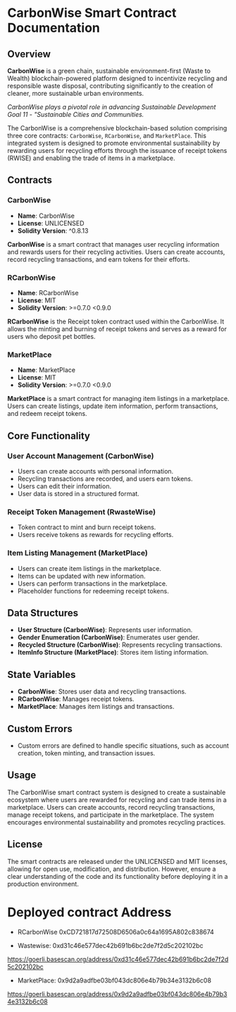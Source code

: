 # CarbonWise Smart Contract Documentation

## Overview

**CarbonWise** is a green chain, sustainable environment-first (Waste to Wealth) blockchain-powered platform designed to incentivize recycling and responsible waste disposal, contributing significantly to the creation of cleaner, more sustainable urban environments.

_CarbonWise plays a pivotal role in advancing Sustainable Development Goal 11 - "Sustainable Cities and Communities._

The CarbonWise is a comprehensive blockchain-based solution comprising three core contracts: `CarbonWise`, `RCarbonWise`, and `MarketPlace`. This integrated system is designed to promote environmental sustainability by rewarding users for recycling efforts through the issuance of receipt tokens (RWISE) and enabling the trade of items in a marketplace.

## Contracts

### CarbonWise

- **Name**: CarbonWise
- **License**: UNLICENSED
- **Solidity Version**: ^0.8.13

**CarbonWise** is a smart contract that manages user recycling information and rewards users for their recycling activities. Users can create accounts, record recycling transactions, and earn tokens for their efforts.

### RCarbonWise

- **Name**: RCarbonWise
- **License**: MIT
- **Solidity Version**: >=0.7.0 <0.9.0

**RCarbonWise** is the Receipt token contract used within the CarbonWise. It allows the minting and burning of receipt tokens and serves as a reward for users who deposit pet bottles.

### MarketPlace

- **Name**: MarketPlace
- **License**: MIT
- **Solidity Version**: >=0.7.0 <0.9.0

**MarketPlace** is a smart contract for managing item listings in a marketplace. Users can create listings, update item information, perform transactions, and redeem receipt tokens.

## Core Functionality

### User Account Management (CarbonWise)

- Users can create accounts with personal information.
- Recycling transactions are recorded, and users earn tokens.
- Users can edit their information.
- User data is stored in a structured format.

### Receipt Token Management (RwasteWise)

- Token contract to mint and burn receipt tokens.
- Users receive tokens as rewards for recycling efforts.

### Item Listing Management (MarketPlace)

- Users can create item listings in the marketplace.
- Items can be updated with new information.
- Users can perform transactions in the marketplace.
- Placeholder functions for redeeming receipt tokens.

## Data Structures

- **User Structure (CarbonWise)**: Represents user information.
- **Gender Enumeration (CarbonWise)**: Enumerates user gender.
- **Recycled Structure (CarbonWise)**: Represents recycling transactions.
- **ItemInfo Structure (MarketPlace)**: Stores item listing information.

## State Variables

- **CarbonWise**: Stores user data and recycling transactions.
- **RCarbonWise**: Manages receipt tokens.
- **MarketPlace**: Manages item listings and transactions.

## Custom Errors

- Custom errors are defined to handle specific situations, such as account creation, token minting, and transaction issues.

## Usage

The CarbonWise smart contract system is designed to create a sustainable ecosystem where users are rewarded for recycling and can trade items in a marketplace. Users can create accounts, record recycling transactions, manage receipt tokens, and participate in the marketplace. The system encourages environmental sustainability and promotes recycling practices.

## License

The smart contracts are released under the UNLICENSED and MIT licenses, allowing for open use, modification, and distribution. However, ensure a clear understanding of the code and its functionality before deploying it in a production environment.

# Deployed contract Address

- RCarbonWise
0xCD721817d72508D6506a0c64a1695A802c838674

- Wastewise:
0xd31c46e577dec42b691b6bc2de7f2d5c202102bc

https://goerli.basescan.org/address/0xd31c46e577dec42b691b6bc2de7f2d5c202102bc

- MarketPlace:
0x9d2a9adfbe03bf043dc806e4b79b34e3132b6c08

https://goerli.basescan.org/address/0x9d2a9adfbe03bf043dc806e4b79b34e3132b6c08
